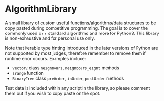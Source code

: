 # AlgorithmLibrary
A small library of custom useful functions/algorithms/data structures to be copy pasted during competitive programming. The goal is to cover the commonly used c++ standard algorithms and more for Python3. This library is non-exhaustive and for personal use only.

Note that iterable type hinting introduced in the later versions of Python are not supported by most judges, therefore remember to remove them if runtime error occurs. Examples include:
- `vector2` class `neighbours`, `neighbours_eight` methods
- `srange` function
- `BinaryTree` class `preOrder`, `inOrder`, `postOrder` methods

Test data is included within any script in the library, so please comment them out if you wish to copy paste on the spot.
